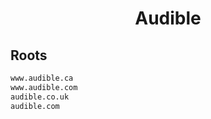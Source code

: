 


<h1 align="center">Audible</h1>  


## Roots


```html
www.audible.ca
www.audible.com
audible.co.uk
audible.com
```  


